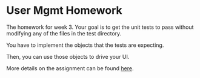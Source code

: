 # User Mgmt Homework

The homework for week 3. Your goal is to get the unit tests to
pass without modifying any of the files in the test directory.

You have to implement the objects that the tests are expecting.

Then, you can use those objects to drive your UI.

More details on the assignment can be found [here](https://github.com/tiy-durham-fe-2015/curriculum/tree/master/assignments/user_mgmt).
